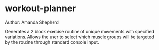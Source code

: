 # workout-planner

Author: Amanda Shepherd

Generates a 2 block exercise routine of unique movements with specified variations. 
Allows the user to select which muscle groups will be targeted by the routine through standard console input.
